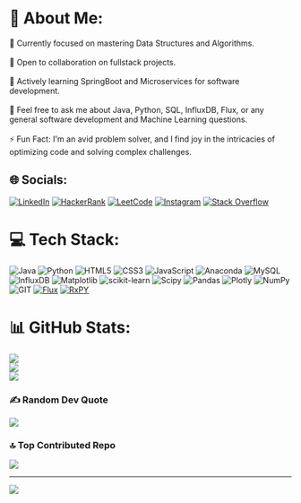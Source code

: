 # 💫 About Me:
🔭 Currently focused on mastering Data Structures and Algorithms.<br><br>👯 Open to collaboration on fullstack projects.<br><br>🌱 Actively learning SpringBoot and Microservices for software development.<br><br>💬 Feel free to ask me about Java, Python, SQL, InfluxDB, Flux, or any general software development and Machine Learning questions.<br><br>⚡ Fun Fact: I'm an avid problem solver, and I find joy in the intricacies of optimizing code and solving complex challenges.<br>


## 🌐 Socials:
[![LinkedIn](https://img.shields.io/badge/LinkedIn-%230077B5.svg?logo=linkedin&logoColor=white)](https://linkedin.com/in/amit-yadav-674a9722b/)
[![HackerRank](https://img.shields.io/badge/HackerRank-2EC866?logo=hackerrank&logoColor=white)](https://www.hackerrank.com/Amit_99)
[![LeetCode](https://img.shields.io/badge/LeetCode-FFA116?logo=leetcode&logoColor=white)](https://leetcode.com/Amit_99)
[![Instagram](https://img.shields.io/badge/Instagram-%23E4405F.svg?logo=Instagram&logoColor=white)](https://instagram.com/amityadav_33) 
[![Stack Overflow](https://img.shields.io/badge/-Stackoverflow-FE7A16?logo=stack-overflow&logoColor=white)](https://stackoverflow.com/users/22872373) 


# 💻 Tech Stack:
![Java](https://img.shields.io/badge/java-%23ED8B00.svg?style=for-the-badge&logo=openjdk&logoColor=white) ![Python](https://img.shields.io/badge/python-3670A0?style=for-the-badge&logo=python&logoColor=ffdd54) ![HTML5](https://img.shields.io/badge/html5-%23E34F26.svg?style=for-the-badge&logo=html5&logoColor=white) ![CSS3](https://img.shields.io/badge/css3-%231572B6.svg?style=for-the-badge&logo=css3&logoColor=white) ![JavaScript](https://img.shields.io/badge/javascript-%23323330.svg?style=for-the-badge&logo=javascript&logoColor=%23F7DF1E) ![Anaconda](https://img.shields.io/badge/Anaconda-%2344A833.svg?style=for-the-badge&logo=anaconda&logoColor=white) ![MySQL](https://img.shields.io/badge/mysql-%2300000f.svg?style=for-the-badge&logo=mysql&logoColor=white) ![InfluxDB](https://img.shields.io/badge/InfluxDB-22ADF6?style=for-the-badge&logo=InfluxDB&logoColor=white) ![Matplotlib](https://img.shields.io/badge/Matplotlib-%23ffffff.svg?style=for-the-badge&logo=Matplotlib&logoColor=black) ![scikit-learn](https://img.shields.io/badge/scikit--learn-%23F7931E.svg?style=for-the-badge&logo=scikit-learn&logoColor=white) ![Scipy](https://img.shields.io/badge/SciPy-%230C55A5.svg?style=for-the-badge&logo=scipy&logoColor=%white) ![Pandas](https://img.shields.io/badge/pandas-%23150458.svg?style=for-the-badge&logo=pandas&logoColor=white) ![Plotly](https://img.shields.io/badge/Plotly-%233F4F75.svg?style=for-the-badge&logo=plotly&logoColor=white) ![NumPy](https://img.shields.io/badge/numpy-%23013243.svg?style=for-the-badge&logo=numpy&logoColor=white) ![GIT](https://img.shields.io/badge/Git-fc6d26?style=for-the-badge&logo=git&logoColor=white) [![Flux](https://img.shields.io/badge/Flux-007CBA?style=for-the-badge)](https://your-flux-link-here) [![RxPY](https://img.shields.io/badge/RxPY-44CC11?style=for-the-badge)](https://www.pngwing.com/en/free-png-azawx)




# 📊 GitHub Stats:
![](https://github-readme-stats.vercel.app/api?username=Amit2465&theme=dark&hide_border=false&include_all_commits=false&count_private=false)<br/>
![](https://github-readme-streak-stats.herokuapp.com/?user=Amit2465&theme=dark&hide_border=false)<br/>
![](https://github-readme-stats.vercel.app/api/top-langs/?username=Amit2465&theme=dark&hide_border=false&include_all_commits=false&count_private=false&layout=compact)

### ✍️ Random Dev Quote
![](https://quotes-github-readme.vercel.app/api?type=horizontal&theme=tokyonight)

### 🔝 Top Contributed Repo
![](https://github-contributor-stats.vercel.app/api?username=Amit2465&limit=5&theme=tokyonight&combine_all_yearly_contributions=true)

---
[![](https://visitcount.itsvg.in/api?id=Amit2465&icon=0&color=6)](https://visitcount.itsvg.in)

<!-- Proudly created with GPRM ( https://gprm.itsvg.in ) -->
